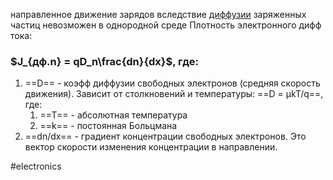 направленное движение зарядов вследствие [диффузии](диффузия) заряженных частиц
невозможен в однородной среде
Плотность электронного дифф тока:
### $J_{дф.n} = qD_n\frac{dn}{dx}$, где:
1. ==D== - коэфф диффузии свободных электронов (средняя скорость движения). Зависит от столкновений и температуры: ==D = µkT/q==, где:
	1. ==T== - абсолютная температура
	2. ==k== - постоянная Больцмана
2. ==dn/dx== - градиент концентрации свободных электронов. Это вектор скорости изменения концентрации в направлении.

#electronics